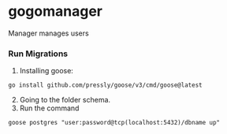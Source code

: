 # gogomanager
Manager manages users

### Run Migrations
1. Installing goose:
```
go install github.com/pressly/goose/v3/cmd/goose@latest
``` 
2. Going to the folder schema.
3. Run the command 
```
goose postgres "user:password@tcp(localhost:5432)/dbname up"
```
